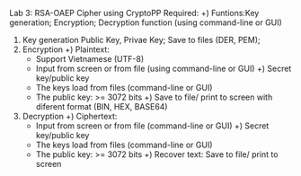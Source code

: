 
Lab 3: RSA-OAEP Cipher using CryptoPP
Required:
+) Funtions:Key generation; Encryption; Decryption function (using command-line or GUI)
1) Key generation
  Public Key, Privae  Key;
  Save to files (DER, PEM);
2) Encryption
+) Plaintext:
    - Support Vietnamese (UTF-8)
    - Input from screen or from file (using command-line or GUI)
+) Secret key/public key
    - The keys load from files (command-line or GUI)
    - The public key: >= 3072 bits
+) Save to file/ print to screen with diferent format (BIN, HEX, BASE64)
3) Decryption
+) Ciphertext:
    - Input from screen or from file (command-line or GUI)
+) Secret key/public key
    - The keys load from files (command-line or GUI)
    - The public key: >= 3072 bits
+) Recover text: Save to file/ print to screen